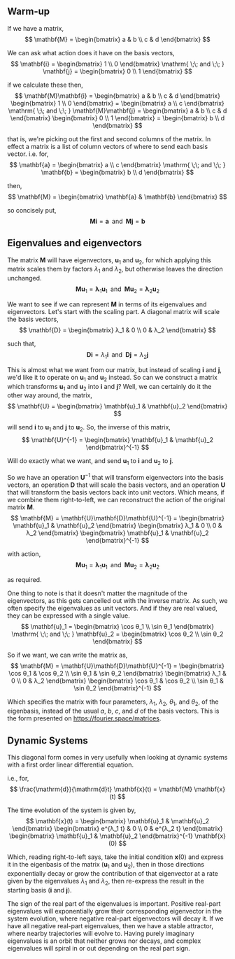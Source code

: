 ## Warm-up
If we have a matrix,
$$
\mathbf{M} =
\begin{bmatrix} a & b \\ c & d \end{bmatrix}
$$

We can ask what action does it have on the basis vectors,
$$
\mathbf{i} =
\begin{bmatrix} 1 \\ 0 \end{bmatrix}
\mathrm{ \;\; and \;\; }
\mathbf{j} =
\begin{bmatrix} 0 \\ 1 \end{bmatrix}
$$

if we calculate these then,
$$
\mathbf{M}\mathbf{i} =
\begin{bmatrix} a & b \\ c & d \end{bmatrix}
\begin{bmatrix} 1 \\ 0 \end{bmatrix} =
\begin{bmatrix} a \\ c \end{bmatrix}
\mathrm{ \;\; and \;\; }
\mathbf{M}\mathbf{j} =
\begin{bmatrix} a & b \\ c & d \end{bmatrix}
\begin{bmatrix} 0 \\ 1 \end{bmatrix} =
\begin{bmatrix} b \\ d \end{bmatrix}
$$

that is, we're picking out the first and second columns of the matrix.
In effect a matrix is a list of column vectors of where to send each basis vector.
i.e. for,
$$
\mathbf{a} =
\begin{bmatrix} a \\ c \end{bmatrix}
\mathrm{ \;\; and \;\; }
\mathbf{b} =
\begin{bmatrix} b \\ d \end{bmatrix}
$$

then,
$$
\mathbf{M} =
\begin{bmatrix} \mathbf{a} & \mathbf{b} \end{bmatrix}
$$

so concisely put,
$$
\mathbf{M}\mathbf{i} = \mathbf{a}
\mathrm{ \;\; and \;\; }
\mathbf{M}\mathbf{j} = \mathbf{b}
$$

## Eigenvalues and eigenvectors
The matrix $\mathbf{M}$ will have eigenvectors, $\mathbf{u}_1$ and $\mathbf{u}_2$, for which applying this matrix scales them by factors $λ_1$ and $λ_2$, but otherwise leaves the direction unchanged.
$$
\mathbf{M}\mathbf{u}_1 = \mathbf{λ}_1 \mathbf{u}_1
\mathrm{ \;\; and \;\; }
\mathbf{M}\mathbf{u}_2 = \mathbf{λ}_2 \mathbf{u}_2
$$

We want to see if we can represent $\mathbf{M}$ in terms of its eigenvalues and eigenvectors.
Let's start with the scaling part. A diagonal matrix will scale the basis vectors,
$$
\mathbf{D} = \begin{bmatrix} λ_1 & 0 \\ 0 & λ_2 \end{bmatrix}
$$

such that,
$$
\mathbf{D}\mathbf{i} = λ_1 \mathbf{i}
\mathrm{ \;\; and \;\; }
\mathbf{D}\mathbf{j} = λ_2 \mathbf{j}
$$

This is almost what we want from our matrix, but instead of scaling $\mathbf{i}$ and $\mathbf{j}$, we'd like it to operate on  $\mathbf{u}_1$ and $\mathbf{u}_2$ instead.
So can we construct a matrix which transforms $\mathbf{u}_1$ and $\mathbf{u}_2$ into $\mathbf{i}$ and $\mathbf{j}$?
Well, we can certainly do it the other way around, the matrix,
$$
\mathbf{U} =
\begin{bmatrix}
\mathbf{u}_1 & \mathbf{u}_2
\end{bmatrix}
$$

will send $\mathbf{i}$ to $\mathbf{u}_1$ and $\mathbf{j}$ to $\mathbf{u}_2$.
So, the inverse of this matrix,
$$
\mathbf{U}^{-1} =
\begin{bmatrix} \mathbf{u}_1 & \mathbf{u}_2 \end{bmatrix}^{-1}
$$

Will do exactly what we want, and send $\mathbf{u}_1$ to $\mathbf{i}$ and $\mathbf{u}_2$ to $\mathbf{j}$.

So we have an operation $\mathbf{U}^{-1}$ that will transform eigenvectors into the basis vectors, an operation $\mathbf{D}$ that will scale the basis vectors, and an operation $\mathbf{U}$ that will transform the basis vectors back into unit vectors. Which means, if we combine them right-to-left, we can reconstruct the action of the original matrix $\mathbf{M}$.
$$
\mathbf{M} =
\mathbf{U}\mathbf{D}\mathbf{U}^{-1} =
\begin{bmatrix} \mathbf{u}_1 & \mathbf{u}_2 \end{bmatrix}
\begin{bmatrix} λ_1 & 0 \\ 0 & λ_2 \end{bmatrix}
\begin{bmatrix} \mathbf{u}_1 & \mathbf{u}_2 \end{bmatrix}^{-1}
$$

with action,
$$
\mathbf{M}\mathbf{u}_1 = \mathbf{λ}_1 \mathbf{u}_1
\mathrm{ \;\; and \;\; }
\mathbf{M}\mathbf{u}_2 = \mathbf{λ}_2 \mathbf{u}_2
$$

as required.

One thing to note is that it doesn't matter the magnitude of the eigenvectors, as this gets cancelled out with the inverse matrix. As such, we often specify the eigenvalues as unit vectors. And if they are real valued, they can be expressed with a single value.
$$
\mathbf{u}_1 =
\begin{bmatrix} \cos θ_1 \\ \sin θ_1 \end{bmatrix}
\mathrm{ \;\; and \;\; }
\mathbf{u}_2 =
\begin{bmatrix} \cos θ_2 \\ \sin θ_2 \end{bmatrix}
$$

So if we want, we can write the matrix as,
$$
\mathbf{M} =
\mathbf{U}\mathbf{D}\mathbf{U}^{-1} =
\begin{bmatrix} \cos θ_1  & \cos θ_2 \\ \sin θ_1 & \sin θ_2 \end{bmatrix}
\begin{bmatrix} λ_1 & 0 \\ 0 & λ_2 \end{bmatrix}
\begin{bmatrix} \cos θ_1  & \cos θ_2 \\ \sin θ_1 & \sin θ_2 \end{bmatrix}^{-1}
$$

Which specifies the matrix with four parameters, $λ_1$, $λ_2$, $θ_1$, and $θ_2$, of the eigenbasis, instead of the usual $a$, $b$, $c$, and $d$ of the basis vectors.
This is the form presented on https://fourier.space/matrices.

## Dynamic Systems
This diagonal form comes in very usefully when looking at dynamic systems with a first order linear differential equation.

i.e., for,
$$
\frac{\mathrm{d}}{\mathrm{d}t} \mathbf{x}(t) =
\mathbf{M} \mathbf{x}(t)
$$

The time evolution of the system is given by,
$$
\mathbf{x}(t) =
\begin{bmatrix} \mathbf{u}_1 & \mathbf{u}_2 \end{bmatrix}
\begin{bmatrix} e^{λ_1 t} & 0 \\ 0 & e^{λ_2 t} \end{bmatrix}
\begin{bmatrix} \mathbf{u}_1 & \mathbf{u}_2 \end{bmatrix}^{-1}
\mathbf{x}(0)
$$

Which, reading right-to-left says, take the initial condition $\mathbf{x}(0)$ and express it in the eigenbasis of the matrix ($\mathbf{u}_1$ and $\mathbf{u}_2$), then in those directions exponentially decay or grow the contribution of that eigenvector at a rate given by the eigenvalues $λ_1$ and $λ_2$, then re-express the result in the starting basis ($\mathbf{i}$ and $\mathbf{j}$).

The sign of the real part of the eigenvalues is important. Positive real-part eigenvalues will exponentially grow their corresponding eigenvector in the system evolution, where negative real-part eigenvectors will decay it.
If we have all negative real-part eigenvalues, then we have a stable attractor, where nearby trajectories will evolve to.
Having purely imaginary eigenvalues is an orbit that neither grows nor decays, and complex eigenvalues will spiral in or out depending on the real part sign.
